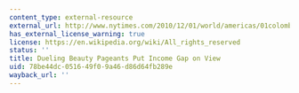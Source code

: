 ```yaml
---
content_type: external-resource
external_url: http://www.nytimes.com/2010/12/01/world/americas/01colombia.html
has_external_license_warning: true
license: https://en.wikipedia.org/wiki/All_rights_reserved
status: ''
title: Dueling Beauty Pageants Put Income Gap on View
uid: 78be44dc-0516-49f0-9a46-d86d64fb289e
wayback_url: ''
---
```

